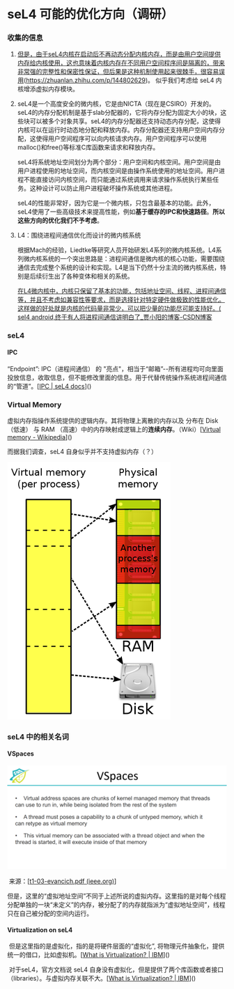 # seL4 可能的优化方向（调研）



### 收集的信息

1. [但是，由于seL4内核在启动后不再动态分配内核内存，而是由用户空间提供内存给内核使用，这也意味着内核内存在不同用户空间程序间是隔离的，带来非常强的完整性和保密性保证，但后果是这种机制使用起来很棘手，很容易误用](https://zhuanlan.zhihu.com/p/144802629)(https://zhuanlan.zhihu.com/p/144802629)。 似乎我们考虑给 seL4 内核增添虚拟内存模块。

2. seL4是一个高度安全的微内核，它是由NICTA（现在是CSIRO）开发的。seL4的内存分配机制是基于slab分配器的，它将内存分配为固定大小的块，这些块可以被多个对象共享。seL4的内存分配器还支持动态内存分配，这使得内核可以在运行时动态地分配和释放内存。内存分配器还支持用户空间内存分配，这使得用户空间程序可以向内核请求内存。用户空间程序可以使用malloc()和free()等标准C库函数来请求和释放内存。

   seL4将系统地址空间划分为两个部分：用户空间和内核空间。用户空间是由用户进程使用的地址空间，而内核空间是由操作系统使用的地址空间。用户进程不能直接访问内核空间，而只能通过系统调用来请求操作系统执行某些任务。这种设计可以防止用户进程破坏操作系统或其他进程。

   seL4的性能非常好，因为它是一个微内核，只包含最基本的功能。此外，seL4使用了一些高级技术来提高性能，例如**基于缓存的IPC和快速路径**。**所以这些方向的优化我们不予考虑**。

3. L4：围绕进程间通信优化而设计的微内核系统

   根据Mach的经验，Liedtke等研究人员开始研发L4系列的微内核系统。L4系列微内核系统的一个突出思路是：进程间通信是微内核的核心功能，需要围绕通信去完成整个系统的设计和实现。L4是当下仍然十分主流的微内核系统，特别是后续衍生出了各种变体和相关的系统。

   [在L4微内核中，内核只保留了基本的功能，包括地址空间、线程、进程间通信等，并且不考虑如兼容性等要求，而是选择针对特定硬件做极致的性能优化。这样做的好处就是内核的代码量非常少，可以把少量的功能尽可能支持好。( sel4 android,终于有人将进程间通信讲明白了_贾小阳的博客-CSDN博客](https://blog.csdn.net/weixin_34803738/article/details/117640024)



### seL4

#### IPC

“Endpoint”: IPC（进程间通信） 的 "亮点"，相当于“邮箱”--所有进程均可向里面投放信息，收取信息，但不能修改里面的信息。用于代替传统操作系统进程间通信的“管道”。[[IPC | seL4 docs](https://docs.sel4.systems/Tutorials/ipc.html)]()



### Virtual Memory

虚拟内存指操作系统提供的逻辑内存。其将物理上离散的内存以及 分布在 Disk（低速） 与 RAM （高速）中的内存映射成逻辑上的**连续内存**。（Wiki）[[Virtual memory - Wikipedia](https://en.wikipedia.org/wiki/Virtual_memory)]()

而据我们调查，seL4 自身似乎并不支持虚拟内存（？）

![](./pics/Virtual_Memory.png)



### seL4 中的相关名词

#### VSpaces

![](./pics/VSpace_in_seL4.png)

​		来源：[[t1-03-evancich.pdf (ieee.org)](http://secdev.ieee.org/wp-content/uploads/2020/11/t1-03-evancich.pdf)]

​		但是，这里的“虚拟地址空间”不同于上述所说的虚拟内存。这里指的是对每个线程分配单独的一块“未定义”的内存，被分配了的内存就指派为“虚拟地址空间”，线程只在自己被分配的空间内运行。



#### Virtualization on seL4

​		但是这里指的是虚拟化，指的是将硬件层面的“虚拟化”, 将物理元件抽象化，提供统一的借口，比如虚拟机。[[What is Virtualization? | IBM](https://www.ibm.com/topics/virtualization)]()

​		对于seL4，官方文档说 seL4 自身没有虚拟化，但是提供了两个库函数或者接口（libraries）。与虚拟内存关联不大。[[What is Virtualization? | IBM](https://www.ibm.com/topics/virtualization)]()

